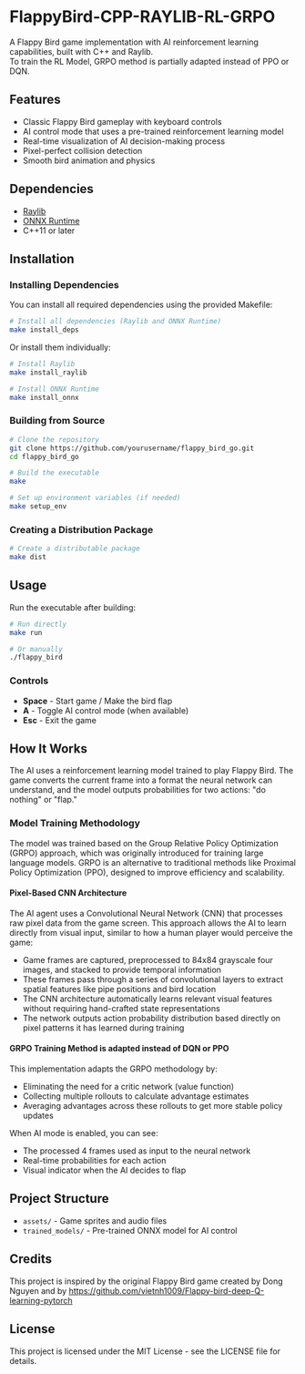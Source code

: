 # FlappyBird-CPP-RAYLIB-RL-GRPO

A Flappy Bird game implementation with AI reinforcement learning capabilities, built with C++ and Raylib.  
To train the RL Model, GRPO method is partially adapted instead of PPO or DQN.

## Features

- Classic Flappy Bird gameplay with keyboard controls
- AI control mode that uses a pre-trained reinforcement learning model
- Real-time visualization of AI decision-making process
- Pixel-perfect collision detection
- Smooth bird animation and physics

## Dependencies

- [Raylib](https://www.raylib.com/)
- [ONNX Runtime](https://onnxruntime.ai/)
- C++11 or later

## Installation
### Installing Dependencies

You can install all required dependencies using the provided Makefile:

```bash
# Install all dependencies (Raylib and ONNX Runtime)
make install_deps
```

Or install them individually:

```bash
# Install Raylib
make install_raylib

# Install ONNX Runtime
make install_onnx
```

### Building from Source

```bash
# Clone the repository
git clone https://github.com/yourusername/flappy_bird_go.git
cd flappy_bird_go

# Build the executable
make

# Set up environment variables (if needed)
make setup_env
```

### Creating a Distribution Package

```bash
# Create a distributable package
make dist
```

## Usage

Run the executable after building:

```bash
# Run directly
make run

# Or manually
./flappy_bird
```

### Controls

- **Space** - Start game / Make the bird flap
- **A** - Toggle AI control mode (when available)
- **Esc** - Exit the game

## How It Works

The AI uses a reinforcement learning model trained to play Flappy Bird. The game converts the current frame into a format the neural network can understand, and the model outputs probabilities for two actions: "do nothing" or "flap."

### Model Training Methodology

The model was trained based on the Group Relative Policy Optimization (GRPO) approach, which was originally introduced for training large language models. GRPO is an alternative to traditional methods like Proximal Policy Optimization (PPO), designed to improve efficiency and scalability.

#### Pixel-Based CNN Architecture

The AI agent uses a Convolutional Neural Network (CNN) that processes raw pixel data from the game screen. This approach allows the AI to learn directly from visual input, similar to how a human player would perceive the game:

- Game frames are captured, preprocessed to 84x84 grayscale four images, and stacked to provide temporal information
- These frames pass through a series of convolutional layers to extract spatial features like pipe positions and bird location
- The CNN architecture automatically learns relevant visual features without requiring hand-crafted state representations
- The network outputs action probability distribution based directly on pixel patterns it has learned during training

#### GRPO Training Method is adapted instead of DQN or PPO

This implementation adapts the GRPO methodology by:
- Eliminating the need for a critic network (value function)
- Collecting multiple rollouts to calculate advantage estimates
- Averaging advantages across these rollouts to get more stable policy updates

When AI mode is enabled, you can see:
- The processed 4 frames used as input to the neural network
- Real-time probabilities for each action
- Visual indicator when the AI decides to flap

## Project Structure

- `assets/` - Game sprites and audio files
- `trained_models/` - Pre-trained ONNX model for AI control

## Credits
This project is inspired by the original Flappy Bird game created by Dong Nguyen
and by https://github.com/vietnh1009/Flappy-bird-deep-Q-learning-pytorch 



## License

This project is licensed under the MIT License - see the LICENSE file for details.
